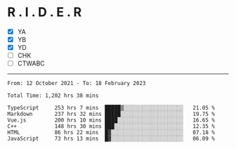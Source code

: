 # R . I . D . E . R

- [x] YA
- [x] YB
- [x] YD
- [ ] CHK
- [ ] CTWABC

---

<!--START_SECTION:waka-->

```text
From: 12 October 2021 - To: 18 February 2023

Total Time: 1,202 hrs 38 mins

TypeScript     253 hrs 7 mins  █████▒░░░░░░░░░░░░░░░░░░░   21.05 %
Markdown       237 hrs 32 mins █████░░░░░░░░░░░░░░░░░░░░   19.75 %
Vue.js         200 hrs 10 mins ████░░░░░░░░░░░░░░░░░░░░░   16.65 %
C++            148 hrs 30 mins ███░░░░░░░░░░░░░░░░░░░░░░   12.35 %
HTML           86 hrs 22 mins  █▓░░░░░░░░░░░░░░░░░░░░░░░   07.18 %
JavaScript     73 hrs 13 mins  █▓░░░░░░░░░░░░░░░░░░░░░░░   06.09 %
```

<!--END_SECTION:waka-->
